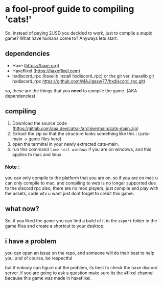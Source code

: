 # a fool-proof guide to compiling 'cats!'
So, instead of paying 2USD you decided to work, just to compile a stupid game? What have humans come to? Anyways lets start. 

## dependencies
- Haxe (https://haxe.org)
- Haxeflixel (https://haxeflixel.com)
- hxdiscord_rpc (haxelib install hxdiscord_rpc) or the git ver. (haxelib git hxdiscord_rpc https://github.com/MAJigsaw77/hxdiscord_rpc.git)


so, these are the things that you **need** to compile the game. (AKA dependencies)

## compiling
1. Download the source code (https://gitlab.com/aaa.dev/cats/-/archive/main/cats-main.zip)
2. Extract the zip so that the structure looks something like this : (cats-main -> game files here)
3. open the terminal in your newly extracted cats-main. 
4. run this command `lime test windows` if you are on windows, and this applies to mac and linux.

### Note :
you can only compile to the platform that you are on. 
so if you are on mac u can only compile to mac.
and compiling to web is no longer supported due to the discord rpc
also, there are no mod players, just compile and play with the assets, code wtv u want 
just dont forget to credit this game.

## what now? 
So, if you liked the game you can find a build of it in the `export` folder in the game files
and create a shortcut to your desktop.

## i have a problem
you can open an issue on the repo, and someone will do their best to help you.
and of course, be respectful

but if nobody can figure out the problem, its best to check the haxe discord server.  if you are going to ask a question make sure its the #flixel channel because this game was made in haxeflixel.